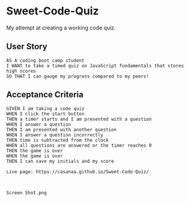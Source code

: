 # Sweet-Code-Quiz


My attempt at creating a working code quiz.

## User Story

```
AS A coding boot camp student
I WANT to take a timed quiz on JavaScript fundamentals that stores high scores
SO THAT I can gauge my progress compared to my peers!

```

## Acceptance Criteria

```
GIVEN I am taking a code quiz
WHEN I click the start button
THEN a timer starts and I am presented with a question
WHEN I answer a question
THEN I am presented with another question
WHEN I answer a question incorrectly
THEN time is subtracted from the clock
WHEN all questions are answered or the timer reaches 0
THEN the game is over
WHEN the game is over
THEN I can save my initials and my score

Live page: https://casanaa.github.io/Sweet-Code-Quiz/ 



Screen Shot.png
